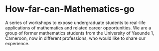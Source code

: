 # How-far-can-Mathematics-go
A series of workshops to expose undergraduate students to real-life applications of mathematics and related career opportunities.
We are a group of former mathematics students from the University of Yaounde 1, Cameroon, now in different professions, who would like to share our experience.
